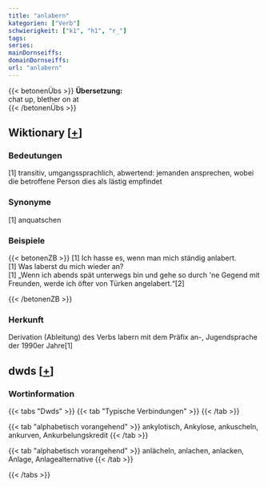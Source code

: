 ```yaml
---
title: "anlabern"
kategorien: ["Verb"]
schwierigkeit: ["k1", "h1", "r_"]
tags:
series:
mainDornseiffs:
domainDornseiffs:
url: "anlabern"
---
```


{{< betonenÜbs >}}
**Übersetzung:**  
chat up, blether on at  
{{< /betonenÜbs >}}

## Wiktionary [[+](https://de.wiktionary.org/wiki/anlabern)]

### Bedeutungen
[1] transitiv, umgangssprachlich, abwertend: jemanden ansprechen, wobei die betroffene Person dies als lästig empfindet  

### Synonyme
[1] anquatschen  

### Beispiele
{{< betonenZB >}}
[1] Ich hasse es, wenn man mich ständig anlabert.  
[1] Was laberst du mich wieder an?  
[1] „Wenn ich abends spät unterwegs bin und gehe so durch 'ne Gegend mit Freunden, werde ich öfter von Türken angelabert.“[2]  

{{< /betonenZB >}}
### Herkunft
Derivation (Ableitung) des Verbs labern mit dem Präfix an-, Jugendsprache der 1990er Jahre[1]  



## dwds [[+](https://www.dwds.de/wb/anlabern)]

### Wortinformation
{{< tabs "Dwds" >}}
{{< tab "Typische Verbindungen" >}}
{{< /tab >}}

{{< tab "alphabetisch vorangehend" >}}
ankylotisch, Ankylose, ankuscheln, ankurven, Ankurbelungskredit
{{< /tab >}}

{{< tab "alphabetisch vorangehend" >}}
anlächeln, anlachen, anlacken, Anlage, Anlagealternative
{{< /tab >}}

{{< /tabs >}}

